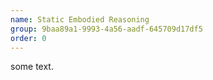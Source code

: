 ```yaml
---
name: Static Embodied Reasoning
group: 9baa89a1-9993-4a56-aadf-645709d17df5
order: 0
---
```


some text.
